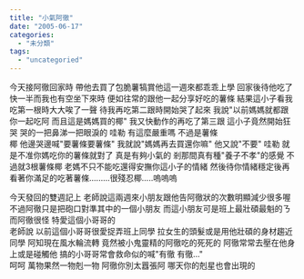 ```yaml
---
title: "小氣阿徹"
date: "2005-06-17"
categories: 
  - "未分類"
tags: 
  - "uncategoried"
---
```


今天接阿徹回家時 帶他去買了包脆薯犒賞他這一週來都乖乖上學 回家後待他吃了快一半而我也有空坐下來時 便如往常的跟他一起分享好吃的薯條 結果這小子看我吃第一根時大大唉了一聲 待我再吃第二跟時開始哭了起來 我說"以前媽媽就都跟你一起吃阿 而且這是媽媽買的椰" 我又快動作的再吃了第三跟 這小子竟然開始狂哭 哭的一把鼻涕一把眼淚的 哇勒 有這麼嚴重嗎 不過是薯條  
椰 他邊哭邊喊"要薯條要薯條" 我就說"媽媽再去買還你嘛" 他又說"不要" 哇勒 就是不准你媽吃你的薯條就對了 真是有夠小氣的 剎那間真有種"養子不孝"的感覺 不過就3根薯條椰 老媽不只不能吃還得安撫你這小子的情緒 然後待你情緒穩定後再看著你滿足的吃著薯條.........很殘忍椰.....嗚嗚嗚

今天發回的雙週記上 老師說這兩週來小朋友跟他告阿徹狀的次數明顯減少很多喔 不過阿徹只是把砲口對準其中的一個小朋友 而這小朋友可是班上最壯碩最魁的ㄋ 而阿徹很怪 特愛這個小哥哥的  
老師說 以前這個小哥哥很愛捉弄班上同學 拉女生的頭髮或是用他壯碩的身材趨近同學 阿知現在風水輪流轉 竟然被小鬼靈精的阿徹吃的死死的 阿徹常常去壓在他身上或是碰觸他 搞的小哥哥常會救命似的喊"有徹 有徹..."  
呵呵 萬物果然一物剋一物 阿徹你別太囂張阿 哪天你的剋星也會出現的

